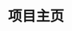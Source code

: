 ---
home: true
icon: home
title: 项目主页
heroImage: 
heroText: SylixOS BSP SDK SITE
tagline: 本站点用于检索 SylixOS BSP SDK
actions:
  - text: 联系我们 💡
    link: https://www.acoinfo.com/
    type: primary

  - text: 嵌入式培训
    link: http://www.databusworld.cn/

features:
  - title: 龙芯 Loongson
    icon: slides
    details: 国内自主 CPU 的引领者，自主生态的构建者
    link: 

  - title: 飞腾 Phytium
    icon: layout
    details: 国内领先的自主核心芯片提供商
    link: 

  - title: 瑞芯微 Rockchip
    icon: markdown
    details: 专注于集成电路设计与研发，已发展为领先的物联网（IoT）及人工智能物联网（AIoT）处理器芯片企业
    link: /chips/arm64/rockchip

  - title: 全志 Allwinner
    icon: comment
    details: 卓越的智能应用处理器SoC、高性能模拟器件和无线互联芯片设计厂商
    link: 

  - title: 复旦微 Fudan Micro
    icon: info
    details: 国内从事超大规模集成电路的设计、开发、生产（测试）和提供系统解决方案的专业公司
    link: 

  - title: 申威 Sunway
    icon: palette
    details: 专业从事高性能服务器处理器和嵌入式处理器产品的研发、生产与销售
    link: 

copyright: false
footer: Copyright © 2023 ACOINFO. All Rights Reserved.
---